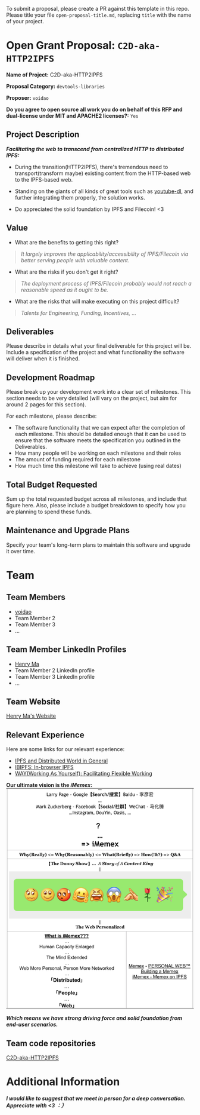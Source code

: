 To submit a proposal, please create a PR against this template in this repo. Please title your file `open-proposal-title.md`, replacing `title` with the name of your project.

# Open Grant Proposal: `C2D-aka-HTTP2IPFS`

**Name of Project:**  C2D-aka-HTTP2IPFS

**Proposal Category:** `devtools-libraries`

**Proposer:** `voidao`

**Do you agree to open source all work you do on behalf of this RFP and dual-license under MIT and APACHE2 licenses?:** `Yes`

## Project Description

***Facilitating the web to transcend from centralized HTTP to distributed IPFS:***

- During the transition(HTTP2IPFS), there's tremendous need to transport(transform maybe) existing content from the HTTP-based web to the IPFS-based web.

- Standing on the giants of all kinds of great tools such as [youtube-dl](https://github.com/ytdl-org/youtube-dl), and further integrating them properly, the solution works.

- Do appreciated the solid foundation by IPFS and Filecoin!  <3

## Value

- What are the benefits to getting this right?

> *It largely improves the applicability/accessibility of IPFS/Filecoin via better serving people with valuable content.*

- What are the risks if you don't get it right?

> *The deployment process of IPFS/Filecoin probably would not reach a reasonable speed as it ought to be.*

- What are the risks that will make executing on this project difficult?

> *Talents for Engineering, Funding, Incentives, ...*

## Deliverables

Please describe in details what your final deliverable for this project will be. Include a specification of the project and what functionality the software will deliver when it is finished.

## Development Roadmap

Please break up your development work into a clear set of milestones. This section needs to be very detailed (will vary on the project, but aim for around 2 pages for this section).

For each milestone, please describe:
- The software functionality that we can expect after the completion of each milestone. This should be detailed enough that it can be used to ensure that the software meets the specification you outlined in the Deliverables.
- How many people will be working on each milestone and their roles
- The amount of funding required for each milestone
- How much time this milestone will take to achieve (using real dates)

## Total Budget Requested

Sum up the total requested budget across all milestones, and include that figure here. Also, please include a budget breakdown to specify how you are planning to spend these funds.

## Maintenance and Upgrade Plans

Specify your team's long-term plans to maintain this software and upgrade it over time.

# Team

## Team Members

- [voidao](https://github.com/voidao)
- Team Member 2
- Team Member 3
- ...

## Team Member LinkedIn Profiles

- [Henry Ma](https://www.linkedin.com/in/haofeng-ma)
- Team Member 2 LinkedIn profile
- Team Member 3 LinkedIn profile
- ...

## Team Website

[Henry Ma's Website](https://mhf.edening.net/)

## Relevant Experience

Here are some links for our relevant experience:

- [IPFS and Distributed World in General](https://mhf.edening.net/2019/02/12/IPFS@DW.html)
- [IBIPFS: In-browser IPFS](https://github.com/ibipfs)
- [WAY(Working As Yourself): Facilitating Flexible Working](https://github.com/Edening/WAY)

**Our ultimate vision is the *iMemex*:**
![iMemex.png](https://github.com/C2D-aka-HTTP2IPFS/devgrants/blob/master/iMemex.png)

***Which means we have strong driving force and solid foundation from end-user scenarios.***

## Team code repositories

[C2D-aka-HTTP2IPFS](https://github.com/C2D-aka-HTTP2IPFS)

# Additional Information


***I would like to suggest that we meet in person for a deep conversation. Appreciate with <3  ：）***
